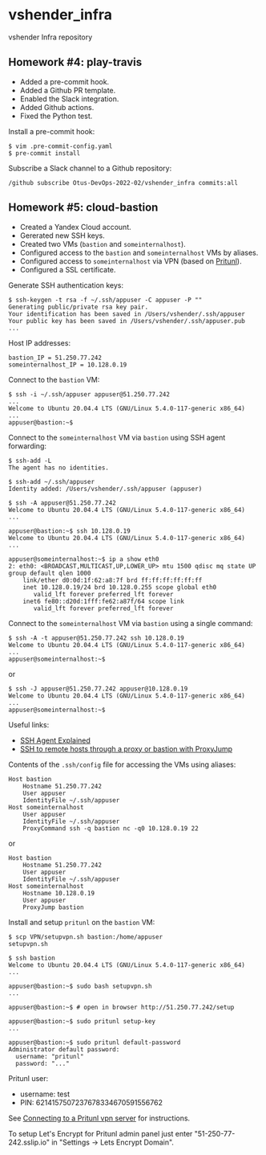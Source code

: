 # vshender_infra

vshender Infra repository


## Homework #4: play-travis

- Added a pre-commit hook.
- Added a Github PR template.
- Enabled the Slack integration.
- Added Github actions.
- Fixed the Python test.


Install a pre-commit hook:
```
$ vim .pre-commit-config.yaml
$ pre-commit install
```

Subscribe a Slack channel to a Github repository:
```
/github subscribe Otus-DevOps-2022-02/vshender_infra commits:all
```


## Homework #5: cloud-bastion

- Created a Yandex Cloud account.
- Gererated new SSH keys.
- Created two VMs (`bastion` and `someinternalhost`).
- Configured access to the `bastion` and `someinternalhost` VMs by aliases.
- Configured access to `someinternalhost` via VPN (based on [Pritunl](https://pritunl.com/)).
- Configured a SSL certificate.


Generate SSH authentication keys:
```
$ ssh-keygen -t rsa -f ~/.ssh/appuser -C appuser -P ""
Generating public/private rsa key pair.
Your identification has been saved in /Users/vshender/.ssh/appuser
Your public key has been saved in /Users/vshender/.ssh/appuser.pub
...
```

Host IP addresses:
```
bastion_IP = 51.250.77.242
someinternalhost_IP = 10.128.0.19
```

Connect to the `bastion` VM:
```
$ ssh -i ~/.ssh/appuser appuser@51.250.77.242
...
Welcome to Ubuntu 20.04.4 LTS (GNU/Linux 5.4.0-117-generic x86_64)
...
appuser@bastion:~$
```

Connect to the `someinternalhost` VM via `bastion` using SSH agent forwarding:
```
$ ssh-add -L
The agent has no identities.

$ ssh-add ~/.ssh/appuser
Identity added: /Users/vshender/.ssh/appuser (appuser)

$ ssh -A appuser@51.250.77.242
Welcome to Ubuntu 20.04.4 LTS (GNU/Linux 5.4.0-117-generic x86_64)
...

appuser@bastion:~$ ssh 10.128.0.19
Welcome to Ubuntu 20.04.4 LTS (GNU/Linux 5.4.0-117-generic x86_64)
...

appuser@someinternalhost:~$ ip a show eth0
2: eth0: <BROADCAST,MULTICAST,UP,LOWER_UP> mtu 1500 qdisc mq state UP group default qlen 1000
    link/ether d0:0d:1f:62:a8:7f brd ff:ff:ff:ff:ff:ff
    inet 10.128.0.19/24 brd 10.128.0.255 scope global eth0
       valid_lft forever preferred_lft forever
    inet6 fe80::d20d:1fff:fe62:a87f/64 scope link
       valid_lft forever preferred_lft forever
```

Connect to the `someinternalhost` VM via `bastion` using a single command:
```
$ ssh -A -t appuser@51.250.77.242 ssh 10.128.0.19
Welcome to Ubuntu 20.04.4 LTS (GNU/Linux 5.4.0-117-generic x86_64)
...
appuser@someinternalhost:~$
```

or
```
$ ssh -J appuser@51.250.77.242 appuser@10.128.0.19
Welcome to Ubuntu 20.04.4 LTS (GNU/Linux 5.4.0-117-generic x86_64)
...
appuser@someinternalhost:~$
```

Useful links:
- [SSH Agent Explained](https://smallstep.com/blog/ssh-agent-explained/)
- [SSH to remote hosts through a proxy or bastion with ProxyJump](https://www.redhat.com/sysadmin/ssh-proxy-bastion-proxyjump)

Contents of the `.ssh/config` file for accessing the VMs using aliases:
```
Host bastion
    Hostname 51.250.77.242
    User appuser
    IdentityFile ~/.ssh/appuser
Host someinternalhost
    User appuser
    IdentityFile ~/.ssh/appuser
    ProxyCommand ssh -q bastion nc -q0 10.128.0.19 22
```

or
```
Host bastion
    Hostname 51.250.77.242
    User appuser
    IdentityFile ~/.ssh/appuser
Host someinternalhost
    Hostname 10.128.0.19
    User appuser
    ProxyJump bastion
```

Install and setup `pritunl` on the `bastion` VM:
```
$ scp VPN/setupvpn.sh bastion:/home/appuser
setupvpn.sh

$ ssh bastion
Welcome to Ubuntu 20.04.4 LTS (GNU/Linux 5.4.0-117-generic x86_64)
...

appuser@bastion:~$ sudo bash setupvpn.sh
...

appuser@bastion:~$ # open in browser http://51.250.77.242/setup

appuser@bastion:~$ sudo pritunl setup-key
...

appuser@bastion:~$ sudo pritunl default-password
Administrator default password:
  username: "pritunl"
  password: "..."
```

Pritunl user:
- username: test
- PIN: 6214157507237678334670591556762

See [Connecting to a Pritunl vpn server](https://docs.pritunl.com/docs/connecting) for instructions.

To setup Let's Encrypt for Pritunl admin panel just enter "51-250-77-242.sslip.io" in "Settings -> Lets Encrypt Domain".
